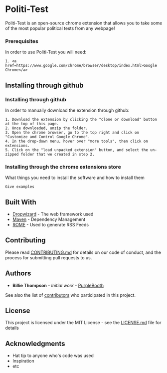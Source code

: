 # Politi-Test

Politi-Test is an open-source chrome extension that allows you to take some of the most popular political tests from any webpage!

### Prerequisites

In order to use Politi-Test you will need:

```
1. <a href=https://www.google.com/chrome/browser/desktop/index.html>Google Chrome</a>
```

## Installing through github


### Installing through github
In order to manually download the extension through github:
```
1. Download the extension by clicking the "clone or download" button at the top of this page.
2. Once downloaded, unzip the folder.
3. Open the chrome browser, go to the top right and click on "Customize and Control Google Chrome".
4. In the drop-down menu, hover over "more tools", then click on extensions.
5. Click on the "load unpacked extension" button, and select the un-zipped folder that we created in step 2.

```
### Installing through the chrome extensions store

What things you need to install the software and how to install them

```
Give examples
```

## Built With

* [Dropwizard](http://www.dropwizard.io/1.0.2/docs/) - The web framework used
* [Maven](https://maven.apache.org/) - Dependency Management
* [ROME](https://rometools.github.io/rome/) - Used to generate RSS Feeds

## Contributing

Please read [CONTRIBUTING.md](https://gist.github.com/PurpleBooth/b24679402957c63ec426) for details on our code of conduct, and the process for submitting pull requests to us.

## Authors

* **Billie Thompson** - *Initial work* - [PurpleBooth](https://github.com/PurpleBooth)

See also the list of [contributors](https://github.com/your/project/contributors) who participated in this project.

## License

This project is licensed under the MIT License - see the [LICENSE.md](LICENSE.md) file for details

## Acknowledgments

* Hat tip to anyone who's code was used
* Inspiration
* etc
